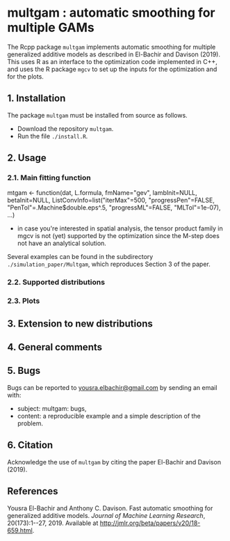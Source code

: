 # multgam : automatic smoothing for multiple GAMs
The Rcpp package `multgam` implements automatic smoothing for multiple generalized additive models as described in El-Bachir and Davison (2019). This uses R as an interface to the optimization code implemented in C++, and uses the R package `mgcv` to set up the inputs for the optimization and for the plots.

## 1. Installation
The package `multgam` must be installed from source as follows.
- Download the repository `multgam`.
- Run the file `./install.R`.

## 2. Usage
### 2.1. Main fitting function
mtgam <- function(dat, L.formula, fmName="gev", lambInit=NULL, betaInit=NULL, ListConvInfo=list("iterMax"=500, "progressPen"=FALSE, "PenTol"=.Machine$double.eps^.5, "progressML"=FALSE, "MLTol"=1e-07), ...)

- in case you're interested in spatial analysis, the tensor product family in mgcv is not (yet) supported by the optimization since the M-step does not have an analytical solution.

Several examples can be found in the subdirectory `./simulation_paper/Multgam`, which reproduces Section 3 of the paper.

### 2.2. Supported distributions

### 2.3. Plots

## 3. Extension to new distributions

## 4. General comments

## 5. Bugs
Bugs can be reported to yousra.elbachir@gmail.com by sending an email with:
- subject: multgam: bugs,
- content: a reproducible example and a simple description of the problem.

## 6. Citation
Acknowledge the use of `multgam` by citing the paper El-Bachir and Davison (2019).

## References
Yousra El-Bachir and Anthony C. Davison. Fast automatic smoothing for generalized additive models. *Journal of Machine Learning Research*, 20(173):1--27, 2019. Available at http://jmlr.org/beta/papers/v20/18-659.html.


